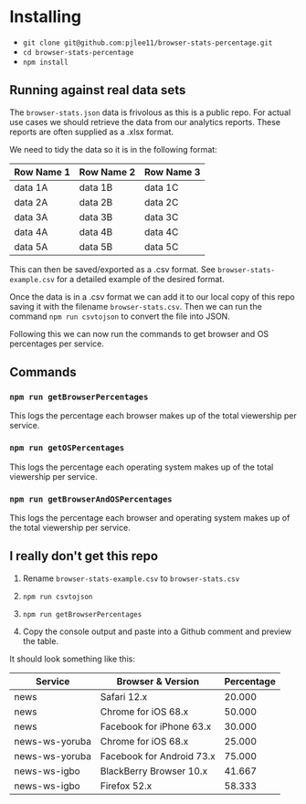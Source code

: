 # Installing

- `git clone git@github.com:pjlee11/browser-stats-percentage.git`
- `cd browser-stats-percentage`
- `npm install`

## Running against real data sets

The `browser-stats.json` data is frivolous as this is a public repo. For actual use cases we should retrieve the data from our analytics reports. These reports are often supplied as a .xlsx format.

We need to tidy the data so it is in the following format:

| Row Name 1 | Row Name 2 | Row Name 3 |
| ---------- | ---------- | ---------- |
| data 1A    | data 1B    | data 1C    |
| data 2A    | data 2B    | data 2C    |
| data 3A    | data 3B    | data 3C    |
| data 4A    | data 4B    | data 4C    |
| data 5A    | data 5B    | data 5C    |

This can then be saved/exported as a .csv format. See `browser-stats-example.csv` for a detailed example of the desired format.

Once the data is in a .csv format we can add it to our local copy of this repo saving it with the filename `browser-stats.csv`. Then we can run the command `npm run csvtojson` to convert the file into JSON.

Following this we can now run the commands to get browser and OS percentages per service.

## Commands

### `npm run getBrowserPercentages`

This logs the percentage each browser makes up of the total viewership per service.

### `npm run getOSPercentages`

This logs the percentage each operating system makes up of the total viewership per service.

### `npm run getBrowserAndOSPercentages`

This logs the percentage each browser and operating system makes up of the total viewership per service.

## I really don't get this repo

1. Rename `browser-stats-example.csv` to `browser-stats.csv`

2. `npm run csvtojson`

3. `npm run getBrowserPercentages`

4. Copy the console output and paste into a Github comment and preview the table.

It should look something like this:

| Service        | Browser & Version         | Percentage |
| -------------- | ------------------------- | ---------- |
| news           | Safari 12.x               | 20.000     |
| news           | Chrome for iOS 68.x       | 50.000     |
| news           | Facebook for iPhone 63.x  | 30.000     |
| news-ws-yoruba | Chrome for iOS 68.x       | 25.000     |
| news-ws-yoruba | Facebook for Android 73.x | 75.000     |
| news-ws-igbo   | BlackBerry Browser 10.x   | 41.667     |
| news-ws-igbo   | Firefox 52.x              | 58.333     |
